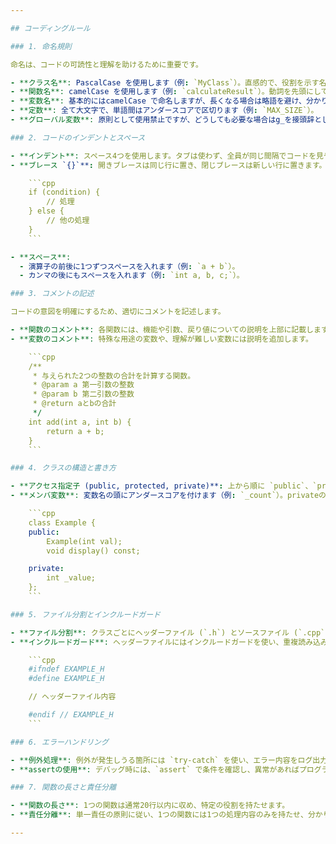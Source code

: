 ```yaml
---

## コーディングルール

### 1. 命名規則

命名は、コードの可読性と理解を助けるために重要です。

- **クラス名**: PascalCase を使用します（例: `MyClass`）。直感的で、役割を示す名前をつけましょう。
- **関数名**: camelCase を使用します（例: `calculateResult`）。動詞を先頭にして、関数が何を行うのかを表現します。
- **変数名**: 基本的にはcamelCase で命名しますが、長くなる場合は略語を避け、分かりやすい名前にします（例: `totalAmount`）。
- **定数**: 全て大文字で、単語間はアンダースコアで区切ります（例: `MAX_SIZE`）。
- **グローバル変数**: 原則として使用禁止ですが、どうしても必要な場合はg_を接頭辞として使用します（例: `g_globalCounter`）。

### 2. コードのインデントとスペース

- **インデント**: スペース4つを使用します。タブは使わず、全員が同じ間隔でコードを見やすくします。
- **ブレース `{}`**: 開きブレースは同じ行に置き、閉じブレースは新しい行に置きます。コードブロックの開始と終了が分かりやすくなります。

    ```cpp
    if (condition) {
        // 処理
    } else {
        // 他の処理
    }
    ```

- **スペース**:
  - 演算子の前後に1つずつスペースを入れます（例: `a + b`）。
  - カンマの後にもスペースを入れます（例: `int a, b, c;`）。

### 3. コメントの記述

コードの意図を明確にするため、適切にコメントを記述します。

- **関数のコメント**: 各関数には、機能や引数、戻り値についての説明を上部に記載します。
- **変数のコメント**: 特殊な用途の変数や、理解が難しい変数には説明を追加します。

    ```cpp
    /**
     * 与えられた2つの整数の合計を計算する関数。
     * @param a 第一引数の整数
     * @param b 第二引数の整数
     * @return aとbの合計
     */
    int add(int a, int b) {
        return a + b;
    }
    ```

### 4. クラスの構造と書き方

- **アクセス指定子 (public, protected, private)**: 上から順に `public`、`protected`、`private` の順で配置し、それぞれのセクションの間にコメントを挿入します。
- **メンバ変数**: 変数名の頭にアンダースコアを付けます（例: `_count`）。privateの変数とメソッドは、他からアクセスされないことが分かるようにします。

    ```cpp
    class Example {
    public:
        Example(int val);
        void display() const;

    private:
        int _value;
    };
    ```

### 5. ファイル分割とインクルードガード

- **ファイル分割**: クラスごとにヘッダーファイル (`.h`) とソースファイル (`.cpp`) を作成します。
- **インクルードガード**: ヘッダーファイルにはインクルードガードを使い、重複読み込みを防ぎます。

    ```cpp
    #ifndef EXAMPLE_H
    #define EXAMPLE_H

    // ヘッダーファイル内容

    #endif // EXAMPLE_H
    ```

### 6. エラーハンドリング

- **例外処理**: 例外が発生しうる箇所には `try-catch` を使い、エラー内容をログ出力または適切に処理します。
- **assertの使用**: デバッグ時には、`assert` で条件を確認し、異常があればプログラムを停止させます。

### 7. 関数の長さと責任分離

- **関数の長さ**: 1つの関数は通常20行以内に収め、特定の役割を持たせます。
- **責任分離**: 単一責任の原則に従い、1つの関数には1つの処理内容のみを持たせ、分かりやすく保ちます。

---
```

